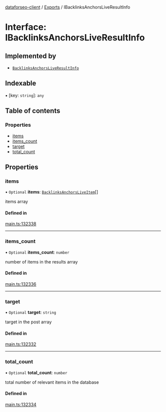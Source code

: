 [dataforseo-client](../README.md) / [Exports](../modules.md) / IBacklinksAnchorsLiveResultInfo

# Interface: IBacklinksAnchorsLiveResultInfo

## Implemented by

- [`BacklinksAnchorsLiveResultInfo`](../classes/BacklinksAnchorsLiveResultInfo.md)

## Indexable

▪ [key: `string`]: `any`

## Table of contents

### Properties

- [items](IBacklinksAnchorsLiveResultInfo.md#items)
- [items\_count](IBacklinksAnchorsLiveResultInfo.md#items_count)
- [target](IBacklinksAnchorsLiveResultInfo.md#target)
- [total\_count](IBacklinksAnchorsLiveResultInfo.md#total_count)

## Properties

### items

• `Optional` **items**: [`BacklinksAnchorsLiveItem`](../classes/BacklinksAnchorsLiveItem.md)[]

items array

#### Defined in

[main.ts:132338](https://github.com/dataforseo/TypeScriptClient/blob/7ca1aa4/main.ts#L132338)

___

### items\_count

• `Optional` **items\_count**: `number`

number of items in the results array

#### Defined in

[main.ts:132336](https://github.com/dataforseo/TypeScriptClient/blob/7ca1aa4/main.ts#L132336)

___

### target

• `Optional` **target**: `string`

target in the post array

#### Defined in

[main.ts:132332](https://github.com/dataforseo/TypeScriptClient/blob/7ca1aa4/main.ts#L132332)

___

### total\_count

• `Optional` **total\_count**: `number`

total number of relevant items in the database

#### Defined in

[main.ts:132334](https://github.com/dataforseo/TypeScriptClient/blob/7ca1aa4/main.ts#L132334)
